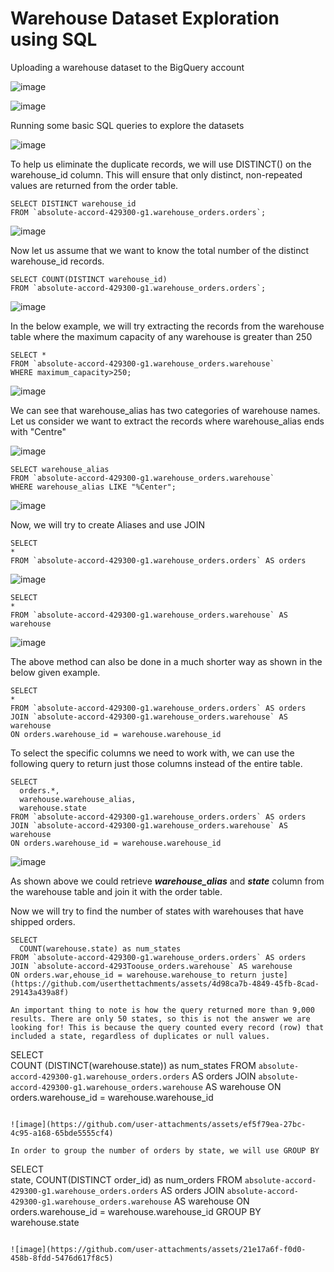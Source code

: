 # Warehouse Dataset Exploration using SQL

Uploading a warehouse dataset to the BigQuery account 

![image](https://github.com/user-attachments/assets/53f22bc9-357d-4375-b122-4924776426e4)

![image](https://github.com/user-attachments/assets/16bee2c4-8988-4ff4-92de-1ec16252685f)

Running some basic SQL queries to explore the datasets

![image](https://github.com/user-attachments/assets/47f15fe2-959f-4ad0-af13-df815d4d162a)

To help us eliminate the duplicate records, we will use DISTINCT() on the warehouse_id column. This will ensure that only distinct, non-repeated values are returned from the order table.

```
SELECT DISTINCT warehouse_id 
FROM `absolute-accord-429300-g1.warehouse_orders.orders`;
```

![image](https://github.com/user-attachments/assets/7a1f5535-450a-4721-ab0c-9281335af70b)

Now let us assume that we want to know the total number of the distinct warehouse_id records.

```
SELECT COUNT(DISTINCT warehouse_id)
FROM `absolute-accord-429300-g1.warehouse_orders.orders`;
```

![image](https://github.com/user-attachments/assets/2f0b9651-d0b1-4779-8c9e-f63ed64f0f3b)

In the below example, we will try extracting the records from the warehouse table where the maximum capacity of any warehouse is greater than 250

```
SELECT *
FROM `absolute-accord-429300-g1.warehouse_orders.warehouse` 
WHERE maximum_capacity>250;
```

![image](https://github.com/user-attachments/assets/844d091f-38c0-4956-9efd-2bf368cb6cd7)

We can see that warehouse_alias has two categories of warehouse names. Let us consider we want to extract the records where warehouse_alias ends with "Centre"

![image](https://github.com/user-attachments/assets/13a4b959-4a7e-4fe6-95cd-c586afc852ad)

```
SELECT warehouse_alias 
FROM `absolute-accord-429300-g1.warehouse_orders.warehouse`
WHERE warehouse_alias LIKE "%Center";
```

![image](https://github.com/user-attachments/assets/516d0903-44ce-424d-a6ff-8e841f020b80)


Now, we will try to create Aliases and use JOIN

```
SELECT  
*
FROM `absolute-accord-429300-g1.warehouse_orders.orders` AS orders
```

![image](https://github.com/user-attachments/assets/4860f60f-8e2e-4636-b961-e788b617ca51)

```
SELECT 
* 
FROM `absolute-accord-429300-g1.warehouse_orders.warehouse` AS warehouse
```

![image](https://github.com/user-attachments/assets/3be0512c-d1a1-499e-b7c2-14463bbda28d)

The above method can also be done in a much shorter way as shown in the below given example.

```
SELECT  
*
FROM `absolute-accord-429300-g1.warehouse_orders.orders` AS orders
JOIN `absolute-accord-429300-g1.warehouse_orders.warehouse` AS warehouse
ON orders.warehouse_id = warehouse.warehouse_id
```

To select the specific columns we need to work with, we can use the following query to return just those columns instead of the entire table.

```
SELECT  
  orders.*,
  warehouse.warehouse_alias,
  warehouse.state
FROM `absolute-accord-429300-g1.warehouse_orders.orders` AS orders
JOIN `absolute-accord-429300-g1.warehouse_orders.warehouse` AS warehouse
ON orders.warehouse_id = warehouse.warehouse_id
```

![image](https://github.com/user-attachments/assets/d5b6a830-5063-49fa-9d11-1fcdf83ebe35)

As shown above we could retrieve ***warehouse_alias*** and ***state*** column from the warehouse table and join it with the order table.

Now we will try to find the number of states with warehouses that have shipped orders.

```
SELECT  
  COUNT(warehouse.state) as num_states
FROM `absolute-accord-429300-g1.warehouse_orders.orders` AS orders
JOIN `absolute-accord-4293Toouse_orders.warehouse` AS warehouse
ON orders.war,ehouse_id = warehouse.warehouse_to return juste](https://github.com/userthettachments/assets/4d98ca7b-4849-45fb-8cad-29143a439a8f)

An important thing to note is how the query returned more than 9,000 results. There are only 50 states, so this is not the answer we are looking for! This is because the query counted every record (row) that included a state, regardless of duplicates or null values.

```
SELECT  
  COUNT (DISTINCT(warehouse.state)) as num_states
FROM `absolute-accord-429300-g1.warehouse_orders.orders` AS orders
JOIN `absolute-accord-429300-g1.warehouse_orders.warehouse` AS warehouse
ON orders.warehouse_id = warehouse.warehouse_id
```

![image](https://github.com/user-attachments/assets/ef5f79ea-27bc-4c95-a168-65bde5555cf4)

In order to group the number of orders by state, we will use GROUP BY

```
SELECT  
  state,
  COUNT(DISTINCT order_id) as num_orders
FROM `absolute-accord-429300-g1.warehouse_orders.orders` AS orders
JOIN `absolute-accord-429300-g1.warehouse_orders.warehouse` AS warehouse
ON orders.warehouse_id = warehouse.warehouse_id
GROUP BY
  warehouse.state
```

![image](https://github.com/user-attachments/assets/21e17a6f-f0d0-458b-8fdd-5476d617f8c5)

